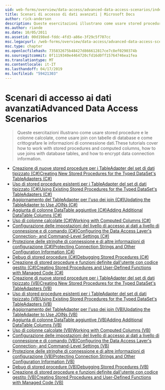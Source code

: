 ```yaml
---
uid: web-forms/overview/data-access/advanced-data-access-scenarios/index
title: Scenari di accesso di dati avanzati | Microsoft Docs
author: rick-anderson
description: Queste esercitazioni illustrano come usare stored procedure e le colonne calcolate e come usare join con tabelle di database come crittografare le informazioni di connessione dati...
ms.author: riande
ms.date: 10/05/2011
ms.assetid: 00d198ed-fddc-4fd3-a86e-3f29c5f707cc
msc.legacyurl: /web-forms/overview/data-access/advanced-data-access-scenarios
msc.type: chapter
ms.openlocfilehash: 735832675b48427d866612817ce7c8ef0290374b
ms.sourcegitcommit: 0f1119340e4464720cfd16d0ff15764746ea1fea
ms.translationtype: MT
ms.contentlocale: it-IT
ms.lasthandoff: 04/17/2019
ms.locfileid: "59421303"
---
```

# <a name="advanced-data-access-scenarios"></a><span data-ttu-id="d06a1-103">Scenari di accesso ai dati avanzati</span><span class="sxs-lookup"><span data-stu-id="d06a1-103">Advanced Data Access Scenarios</span></span>

> <span data-ttu-id="d06a1-104">Queste esercitazioni illustrano come usare stored procedure e le colonne calcolate, come usare join con tabelle di database e come crittografare le informazioni di connessione dati.</span><span class="sxs-lookup"><span data-stu-id="d06a1-104">These tutorials cover how to work with stored procedures and computed columns, how to use joins with database tables, and how to encrypt data connection information.</span></span>


- [<span data-ttu-id="d06a1-105">Creazione di nuove stored procedure per i TableAdapter del set di dati tipizzato (C#)</span><span class="sxs-lookup"><span data-stu-id="d06a1-105">Creating New Stored Procedures for the Typed DataSet's TableAdapters (C#)</span></span>](creating-new-stored-procedures-for-the-typed-dataset-s-tableadapters-cs.md)
- [<span data-ttu-id="d06a1-106">Uso di stored procedure esistenti per i TableAdapter del set di dati tipizzato (C#)</span><span class="sxs-lookup"><span data-stu-id="d06a1-106">Using Existing Stored Procedures for the Typed DataSet's TableAdapters (C#)</span></span>](using-existing-stored-procedures-for-the-typed-dataset-s-tableadapters-cs.md)
- [<span data-ttu-id="d06a1-107">Aggiornamento del TableAdapter per l'uso dei join (C#)</span><span class="sxs-lookup"><span data-stu-id="d06a1-107">Updating the TableAdapter to Use JOINs (C#)</span></span>](updating-the-tableadapter-to-use-joins-cs.md)
- [<span data-ttu-id="d06a1-108">Aggiunta di colonne DataTable aggiuntive (C#)</span><span class="sxs-lookup"><span data-stu-id="d06a1-108">Adding Additional DataTable Columns (C#)</span></span>](adding-additional-datatable-columns-cs.md)
- [<span data-ttu-id="d06a1-109">Uso di colonne calcolate (C#)</span><span class="sxs-lookup"><span data-stu-id="d06a1-109">Working with Computed Columns (C#)</span></span>](working-with-computed-columns-cs.md)
- [<span data-ttu-id="d06a1-110">Configurazione delle impostazioni del livello di accesso ai dati a livello di connessione e di comando (C#)</span><span class="sxs-lookup"><span data-stu-id="d06a1-110">Configuring the Data Access Layer's Connection- and Command-Level Settings (C#)</span></span>](configuring-the-data-access-layer-s-connection-and-command-level-settings-cs.md)
- [<span data-ttu-id="d06a1-111">Protezione delle stringhe di connessione e di altre informazioni di configurazione (C#)</span><span class="sxs-lookup"><span data-stu-id="d06a1-111">Protecting Connection Strings and Other Configuration Information (C#)</span></span>](protecting-connection-strings-and-other-configuration-information-cs.md)
- [<span data-ttu-id="d06a1-112">Debug di stored procedure (C#)</span><span class="sxs-lookup"><span data-stu-id="d06a1-112">Debugging Stored Procedures (C#)</span></span>](debugging-stored-procedures-cs.md)
- [<span data-ttu-id="d06a1-113">Creazione di stored procedure e funzioni definite dall'utente con codice gestito (C#)</span><span class="sxs-lookup"><span data-stu-id="d06a1-113">Creating Stored Procedures and User-Defined Functions with Managed Code (C#)</span></span>](creating-stored-procedures-and-user-defined-functions-with-managed-code-cs.md)
- [<span data-ttu-id="d06a1-114">Creazione di nuove stored procedure per i TableAdapter del set di dati tipizzato (VB)</span><span class="sxs-lookup"><span data-stu-id="d06a1-114">Creating New Stored Procedures for the Typed DataSet's TableAdapters (VB)</span></span>](creating-new-stored-procedures-for-the-typed-dataset-s-tableadapters-vb.md)
- [<span data-ttu-id="d06a1-115">Uso di stored procedure esistenti per i TableAdapter del set di dati tipizzato (VB)</span><span class="sxs-lookup"><span data-stu-id="d06a1-115">Using Existing Stored Procedures for the Typed DataSet's TableAdapters (VB)</span></span>](using-existing-stored-procedures-for-the-typed-dataset-s-tableadapters-vb.md)
- [<span data-ttu-id="d06a1-116">Aggiornamento del TableAdapter per l'uso dei join (VB)</span><span class="sxs-lookup"><span data-stu-id="d06a1-116">Updating the TableAdapter to Use JOINs (VB)</span></span>](updating-the-tableadapter-to-use-joins-vb.md)
- [<span data-ttu-id="d06a1-117">Aggiunta di colonne DataTable aggiuntive (VB)</span><span class="sxs-lookup"><span data-stu-id="d06a1-117">Adding Additional DataTable Columns (VB)</span></span>](adding-additional-datatable-columns-vb.md)
- [<span data-ttu-id="d06a1-118">Uso di colonne calcolate (VB)</span><span class="sxs-lookup"><span data-stu-id="d06a1-118">Working with Computed Columns (VB)</span></span>](working-with-computed-columns-vb.md)
- [<span data-ttu-id="d06a1-119">Configurazione delle impostazioni del livello di accesso ai dati a livello di connessione e di comando (VB)</span><span class="sxs-lookup"><span data-stu-id="d06a1-119">Configuring the Data Access Layer's Connection- and Command-Level Settings (VB)</span></span>](configuring-the-data-access-layer-s-connection-and-command-level-settings-vb.md)
- [<span data-ttu-id="d06a1-120">Protezione delle stringhe di connessione e di altre informazioni di configurazione (VB)</span><span class="sxs-lookup"><span data-stu-id="d06a1-120">Protecting Connection Strings and Other Configuration Information (VB)</span></span>](protecting-connection-strings-and-other-configuration-information-vb.md)
- [<span data-ttu-id="d06a1-121">Debug di stored procedure (VB)</span><span class="sxs-lookup"><span data-stu-id="d06a1-121">Debugging Stored Procedures (VB)</span></span>](debugging-stored-procedures-vb.md)
- [<span data-ttu-id="d06a1-122">Creazione di stored procedure e funzioni definite dall'utente con codice gestito (VB)</span><span class="sxs-lookup"><span data-stu-id="d06a1-122">Creating Stored Procedures and User-Defined Functions with Managed Code (VB)</span></span>](creating-stored-procedures-and-user-defined-functions-with-managed-code-vb.md)
